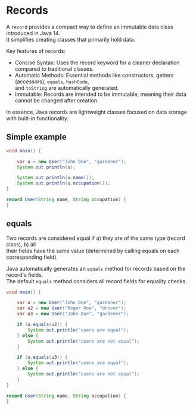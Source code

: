 # Records

A `record` provides a compact way to define an immutable data class introduced in Java 14.  
It simplifies creating classes that primarily hold data. 

Key features of records:

- Concise Syntax: Uses the record keyword for a cleaner declaration compared to traditional classes.  
- Automatic Methods: Essential methods like constructors, getters (accessors), `equals`, `hashCode`,  
  and `toString` are automatically generated.  
- Immutable: Records are intended to be immutable, meaning their data cannot be changed after creation.  

In essence, Java records are lightweight classes focused on data storage with built-in functionality.

## Simple example

```java
void main() {

    var u = new User("John Doe", "gardener");
    System.out.println(u);

    System.out.println(u.name());
    System.out.println(u.occupation());
}

record User(String name, String occupation) {
}
```

## equals

Two records are considered equal if a) they are of the same type (record class), b) all  
their fields have the same value (determined by calling equals on each corresponding field).  

Java automatically generates an `equals` method for records based on the record's fields.  
The default `equals` method considers all record fields for equality checks.  

```java
void main() {

    var u = new User("John Doe", "gardener");
    var u2 = new User("Roger Roe", "driver");
    var u3 = new User("John Doe", "gardener");

    if (u.equals(u2)) {
        System.out.println("users are equal");
    } else {
        System.out.println("users are not equal");
    }

    if (u.equals(u3)) {
        System.out.println("users are equal");
    } else {
        System.out.println("users are not equal");
    }
}

record User(String name, String occupation) {
}
```
